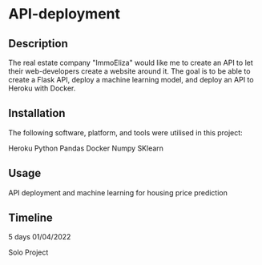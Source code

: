 # API-deployment

## Description

The real estate company "ImmoEliza" would like me to create an API to let their web-developers create a website around it. The goal is to be able to create a Flask API, deploy a machine learning model, and deploy an API to Heroku with Docker.

## Installation

The following software, platform, and tools were utilised in this project:

Heroku
Python
Pandas
Docker
Numpy
SKlearn

## Usage

API deployment and machine learning for housing price prediction

## Timeline

5 days 01/04/2022

Solo Project
